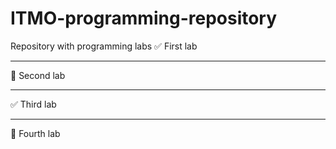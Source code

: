 # ITMO-programming-repository
Repository with programming labs
:white_check_mark: First lab
____
:black_square_button: Second lab
____
:white_check_mark: Third lab
____
:black_square_button: Fourth lab
